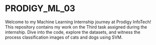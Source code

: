 # PRODIGY_ML_03
Welcome to my Machine Learning Internship journey at Prodigy InfoTech! This repository contains my work on the Third task assigned during the internship. Dive into the code, explore the datasets, and witness the process classification images of cats and dogs using SVM.
